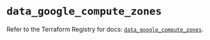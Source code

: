 # `data_google_compute_zones`

Refer to the Terraform Registry for docs: [`data_google_compute_zones`](https://registry.terraform.io/providers/hashicorp/google/6.38.0/docs/data-sources/compute_zones).

